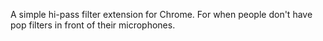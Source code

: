 A simple hi-pass filter extension for Chrome. For when people don't have pop filters in front of their microphones.
